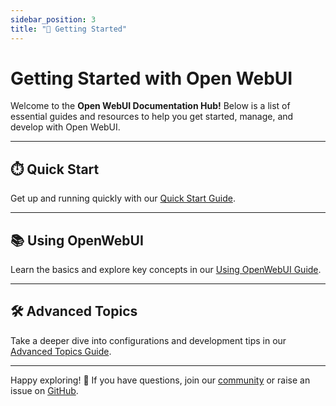 ```yaml
---
sidebar_position: 3
title: "🚀 Getting Started"
---
```


# Getting Started with Open WebUI

Welcome to the **Open WebUI Documentation Hub!** Below is a list of essential guides and resources to help you get started, manage, and develop with Open WebUI.

---

## ⏱️ Quick Start  
Get up and running quickly with our [Quick Start Guide](./quick-start).

---

## 📚 Using OpenWebUI  
Learn the basics and explore key concepts in our [Using OpenWebUI Guide](./using-openwebui).

---

## 🛠️ Advanced Topics  
Take a deeper dive into configurations and development tips in our [Advanced Topics Guide](./advanced-topics).

---

Happy exploring! 🎉 If you have questions, join our [community](https://discord.gg/5rJgQTnV4s) or raise an issue on [GitHub](https://github.com/open-webui/open-webui). 
